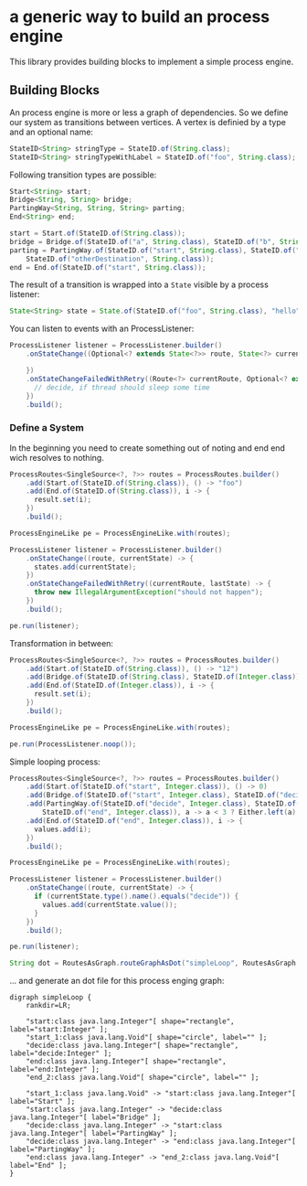 # a generic way to build an process engine

This library provides building blocks to implement a simple process engine. 

## Building Blocks

An process engine is more or less a graph of dependencies. So we define our system as transitions between vertices. 
A vertex is definied by a type and an optional name:

```java
StateID<String> stringType = StateID.of(String.class);
StateID<String> stringTypeWithLabel = StateID.of("foo", String.class);
```

Following transition types are possible:

```java
Start<String> start;
Bridge<String, String> bridge;
PartingWay<String, String, String> parting;
End<String> end;

start = Start.of(StateID.of(String.class));
bridge = Bridge.of(StateID.of("a", String.class), StateID.of("b", String.class));
parting = PartingWay.of(StateID.of("start", String.class), StateID.of("oneDestination", String.class),
    StateID.of("otherDestination", String.class));
end = End.of(StateID.of("start", String.class));
```

The result of a transition is wrapped into a `State` visible by a process listener:

```java
State<String> state = State.of(StateID.of("foo", String.class), "hello");
```

You can listen to events with an ProcessListener:

```java
ProcessListener listener = ProcessListener.builder()
    .onStateChange((Optional<? extends State<?>> route, State<?> currentState) -> {

    })
    .onStateChangeFailedWithRetry((Route<?> currentRoute, Optional<? extends State<?>> lastState) -> {
      // decide, if thread should sleep some time
    })
    .build();
```


### Define a System

In the beginning you need to create something out of noting and end end wich resolves to nothing.

```java
ProcessRoutes<SingleSource<?, ?>> routes = ProcessRoutes.builder()
    .add(Start.of(StateID.of(String.class)), () -> "foo")
    .add(End.of(StateID.of(String.class)), i -> {
      result.set(i);
    })
    .build();

ProcessEngineLike pe = ProcessEngineLike.with(routes);

ProcessListener listener = ProcessListener.builder()
    .onStateChange((route, currentState) -> {
      states.add(currentState);
    })
    .onStateChangeFailedWithRetry((currentRoute, lastState) -> {
      throw new IllegalArgumentException("should not happen");
    })
    .build();

pe.run(listener);
```

Transformation in between:

```java
ProcessRoutes<SingleSource<?, ?>> routes = ProcessRoutes.builder()
    .add(Start.of(StateID.of(String.class)), () -> "12")
    .add(Bridge.of(StateID.of(String.class), StateID.of(Integer.class)), a -> Integer.valueOf(a))
    .add(End.of(StateID.of(Integer.class)), i -> {
      result.set(i);
    })
    .build();

ProcessEngineLike pe = ProcessEngineLike.with(routes);

pe.run(ProcessListener.noop());
```

Simple looping process:

```java
ProcessRoutes<SingleSource<?, ?>> routes = ProcessRoutes.builder()
    .add(Start.of(StateID.of("start", Integer.class)), () -> 0)
    .add(Bridge.of(StateID.of("start", Integer.class), StateID.of("decide", Integer.class)), a -> a + 1)
    .add(PartingWay.of(StateID.of("decide", Integer.class), StateID.of("start", Integer.class),
        StateID.of("end", Integer.class)), a -> a < 3 ? Either.left(a) : Either.right(a))
    .add(End.of(StateID.of("end", Integer.class)), i -> {
      values.add(i);
    })
    .build();

ProcessEngineLike pe = ProcessEngineLike.with(routes);

ProcessListener listener = ProcessListener.builder()
    .onStateChange((route, currentState) -> {
      if (currentState.type().name().equals("decide")) {
        values.add(currentState.value());
      }
    })
    .build();

pe.run(listener);

String dot = RoutesAsGraph.routeGraphAsDot("simpleLoop", RoutesAsGraph.asGraphIncludingStartAndEnd(routes.all()));
```

... and generate an dot file for this process enging graph: 

```
digraph simpleLoop {
	rankdir=LR;

	"start:class java.lang.Integer"[ shape="rectangle", label="start:Integer" ];
	"start_1:class java.lang.Void"[ shape="circle", label="" ];
	"decide:class java.lang.Integer"[ shape="rectangle", label="decide:Integer" ];
	"end:class java.lang.Integer"[ shape="rectangle", label="end:Integer" ];
	"end_2:class java.lang.Void"[ shape="circle", label="" ];

	"start_1:class java.lang.Void" -> "start:class java.lang.Integer"[ label="Start" ];
	"start:class java.lang.Integer" -> "decide:class java.lang.Integer"[ label="Bridge" ];
	"decide:class java.lang.Integer" -> "start:class java.lang.Integer"[ label="PartingWay" ];
	"decide:class java.lang.Integer" -> "end:class java.lang.Integer"[ label="PartingWay" ];
	"end:class java.lang.Integer" -> "end_2:class java.lang.Void"[ label="End" ];
}

```